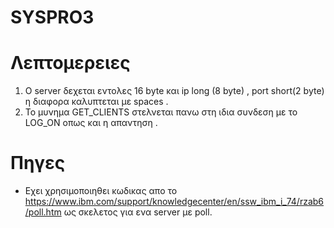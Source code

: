 # SYSPRO3
# Λεπτομερειες
1. Ο server δεχεται εντολες 16 byte και ip long (8 byte) , port short(2 byte) η διαφορα
καλυπτεται με spaces .
2. Το μυνημα GET_CLIENTS στελνεται πανω στη ιδια συνδεση με το LOG_ON οπως και η απαντηση .
# Πηγες
* Εχει χρησιμοποιηθει κωδικας απο το https://www.ibm.com/support/knowledgecenter/en/ssw_ibm_i_74/rzab6/poll.htm
 ως σκελετος για ενα server με poll.
